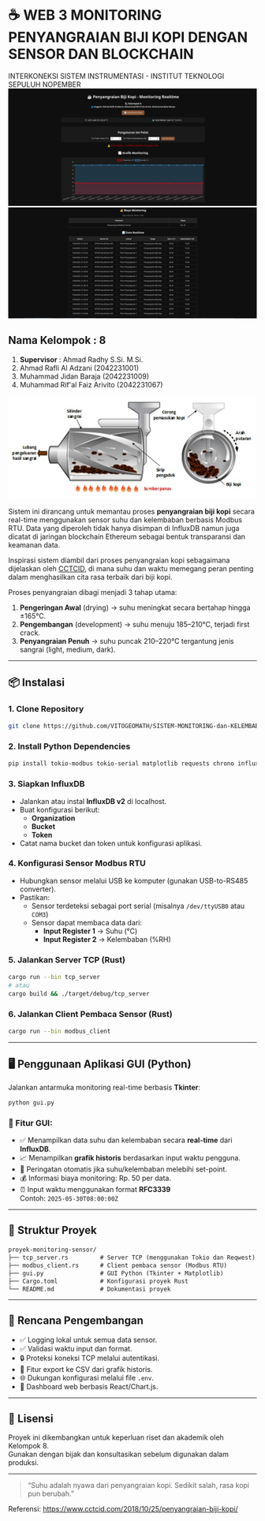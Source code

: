 # ☕ WEB 3 MONITORING PENYANGRAIAN BIJI KOPI DENGAN SENSOR DAN BLOCKCHAIN
INTERKONEKSI SISTEM INSTRUMENTASI - INSTITUT TEKNOLOGI SEPULUH NOPEMBER
![alt text](https://github.com/VITOGEOMATH/WEB-3-MONITORING-PENYANGRAIAN-BIJI-KOPI-DENGAN-SISTEM-BLOCKCHAIN/blob/main/GUI%20Monitoring%20WEB%203)
![alt text](https://github.com/VITOGEOMATH/WEB-3-MONITORING-PENYANGRAIAN-BIJI-KOPI-DENGAN-SISTEM-BLOCKCHAIN/blob/main/GUI%20WEB%203%20(2))

## Nama Kelompok : 8

1. **Supervisor** : Ahmad Radhy S.Si. M.Si.  
2. Ahmad Rafli Al Adzani (2042231001)  
3. Muhammad Jidan Baraja (2042231009)  
4. Muhammad Rif'al Faiz Arivito (2042231067)

![alt text](https://github.com/VITOGEOMATH/WEB-3-MONITORING-PENYANGRAIAN-BIJI-KOPI-DENGAN-SISTEM-BLOCKCHAIN/blob/main/Plant%20Fermentasi)

Sistem ini dirancang untuk memantau proses **penyangraian biji kopi** secara real-time menggunakan sensor suhu dan kelembaban berbasis Modbus RTU. Data yang diperoleh tidak hanya disimpan di InfluxDB namun juga dicatat di jaringan blockchain Ethereum sebagai bentuk transparansi dan keamanan data.

Inspirasi sistem diambil dari proses penyangraian kopi sebagaimana dijelaskan oleh [CCTCID](https://www.cctcid.com/2018/10/25/penyangraian-biji-kopi/), di mana suhu dan waktu memegang peran penting dalam menghasilkan cita rasa terbaik dari biji kopi.

Proses penyangraian dibagi menjadi 3 tahap utama:
1. **Pengeringan Awal** (drying) → suhu meningkat secara bertahap hingga ±165°C.
2. **Pengembangan** (development) → suhu menuju 185–210°C, terjadi first crack.
3. **Penyangraian Penuh** → suhu puncak 210–220°C tergantung jenis sangrai (light, medium, dark).

---

## 📦 Instalasi

### 1. Clone Repository

```bash
git clone https://github.com/VITOGEOMATH/SISTEM-MONITORING-dan-KELEMBABAN-UNTUK-GUDANG-FERMENTASI-KOPI
```

### 2. Install Python Dependencies

```bash
pip install tokio-modbus tokio-serial matplotlib requests chrono influxdb-client tkinter serde reqwest
```

### 3. Siapkan InfluxDB

- Jalankan atau instal **InfluxDB v2** di localhost.
- Buat konfigurasi berikut:
  - **Organization**
  - **Bucket**
  - **Token**
- Catat nama bucket dan token untuk konfigurasi aplikasi.

### 4. Konfigurasi Sensor Modbus RTU

- Hubungkan sensor melalui USB ke komputer (gunakan USB-to-RS485 converter).
- Pastikan:
  - Sensor terdeteksi sebagai port serial (misalnya `/dev/ttyUSB0` atau `COM3`)
  - Sensor dapat membaca data dari:
    - **Input Register 1** → Suhu (°C)
    - **Input Register 2** → Kelembaban (%RH)

### 5. Jalankan Server TCP (Rust)

```bash
cargo run --bin tcp_server
# atau
cargo build && ./target/debug/tcp_server
```

### 6. Jalankan Client Pembaca Sensor (Rust)

```bash
cargo run --bin modbus_client
```

---

## 🖥️ Penggunaan Aplikasi GUI (Python)

Jalankan antarmuka monitoring real-time berbasis **Tkinter**:

```bash
python gui.py
```

### 🔧 Fitur GUI:

- ✅ Menampilkan data suhu dan kelembaban secara **real-time** dari **InfluxDB**.
- 📈 Menampilkan **grafik historis** berdasarkan input waktu pengguna.
- 🔔 Peringatan otomatis jika suhu/kelembaban melebihi set-point.
- 💰 Informasi biaya monitoring: Rp. 50 per data.
- ⏰ Input waktu menggunakan format **RFC3339**  
  Contoh: `2025-05-30T08:00:00Z`

---

## 📁 Struktur Proyek

```
proyek-monitoring-sensor/
├── tcp_server.rs         # Server TCP (menggunakan Tokio dan Reqwest)
├── modbus_client.rs      # Client pembaca sensor (Modbus RTU)
├── gui.py                # GUI Python (Tkinter + Matplotlib)
├── Cargo.toml            # Konfigurasi proyek Rust
└── README.md             # Dokumentasi proyek
```

---

## 🚀 Rencana Pengembangan

- ✅ Logging lokal untuk semua data sensor.
- ✅ Validasi waktu input dan format.
- 🔒 Proteksi koneksi TCP melalui autentikasi.
- 📄 Fitur export ke CSV dari grafik historis.
- 🌐 Dukungan konfigurasi melalui file `.env`.
- 📲 Dashboard web berbasis React/Chart.js.

---

## 📃 Lisensi

Proyek ini dikembangkan untuk keperluan riset dan akademik oleh Kelompok 8.  
Gunakan dengan bijak dan konsultasikan sebelum digunakan dalam produksi.

---

> “Suhu adalah nyawa dari penyangraian kopi. Sedikit salah, rasa kopi pun berubah.”

Referensi: https://www.cctcid.com/2018/10/25/penyangraian-biji-kopi/
